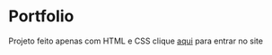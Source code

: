 # Portfolio
 
Projeto feito apenas com HTML e CSS
clique <a href="https://portfoliorgomesss.vercel.app/">aqui</a> para entrar no site
